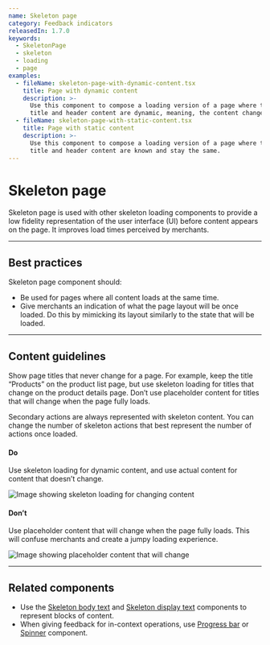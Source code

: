 ```yaml
---
name: Skeleton page
category: Feedback indicators
releasedIn: 1.7.0
keywords:
  - SkeletonPage
  - skeleton
  - loading
  - page
examples:
  - fileName: skeleton-page-with-dynamic-content.tsx
    title: Page with dynamic content
    description: >-
      Use this component to compose a loading version of a page where the page
      title and header content are dynamic, meaning, the content changes.
  - fileName: skeleton-page-with-static-content.tsx
    title: Page with static content
    description: >-
      Use this component to compose a loading version of a page where the page
      title and header content are known and stay the same.
---
```


# Skeleton page

Skeleton page is used with other skeleton loading components to provide a low fidelity representation of the user interface (UI) before content appears on the page. It improves load times perceived by merchants.

---

## Best practices

Skeleton page component should:

- Be used for pages where all content loads at the same time.
- Give merchants an indication of what the page layout will be once loaded. Do this by mimicking its layout similarly to the state that will be loaded.

---

## Content guidelines

Show page titles that never change for a page. For example, keep the title “Products” on the product list page, but use skeleton loading for titles that change on the product details page. Don’t use placeholder content for titles that will change when the page fully loads.

Secondary actions are always represented with skeleton content. You can change the number of skeleton actions that best represent the number of actions once loaded.

<!-- usageblock -->

#### Do

Use skeleton loading for dynamic content, and use actual content for content that doesn’t change.

<div class="TypographyUsageBlockImg">

![Image showing skeleton loading for changing content](/public_images/skeleton/do-use-skeleton-for-changing-content@2x.png)

</div>

#### Don’t

Use placeholder content that will change when the page fully loads. This will confuse merchants and create a jumpy loading experience.

<div class="TypographyUsageBlockImg">

![Image showing placeholder content that will change](/public_images/skeleton/dont-use-placeholder-content-that-will-change@2x.png)

</div>

<!-- end -->

---

## Related components

- Use the [Skeleton body text](https://polaris.shopify.com/components/skeleton-body-text) and [Skeleton display text](https://polaris.shopify.com/components/skeleton-display-text) components to represent blocks of content.
- When giving feedback for in-context operations, use [Progress bar](https://polaris.shopify.com/components/progress-bar) or [Spinner](https://polaris.shopify.com/components/spinner) component.
